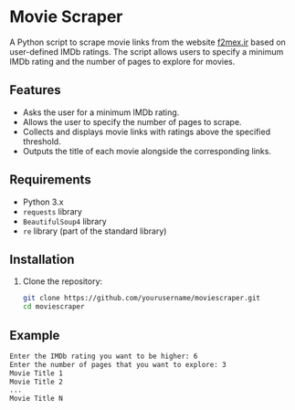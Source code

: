 # Movie Scraper

A Python script to scrape movie links from the website [f2mex.ir](https://www.f2mex.ir/) based on user-defined IMDb ratings. The script allows users to specify a minimum IMDb rating and the number of pages to explore for movies.

## Features

- Asks the user for a minimum IMDb rating.
- Allows the user to specify the number of pages to scrape.
- Collects and displays movie links with ratings above the specified threshold.
- Outputs the title of each movie alongside the corresponding links.

## Requirements

- Python 3.x
- `requests` library
- `BeautifulSoup4` library
- `re` library (part of the standard library)

## Installation

1. Clone the repository:

   ```bash
   git clone https://github.com/yourusername/moviescraper.git
   cd moviescraper

## Example   
   ```bash
   Enter the IMDb rating you want to be higher: 6
Enter the number of pages that you want to explore: 3
Movie Title 1
Movie Title 2
...
Movie Title N
